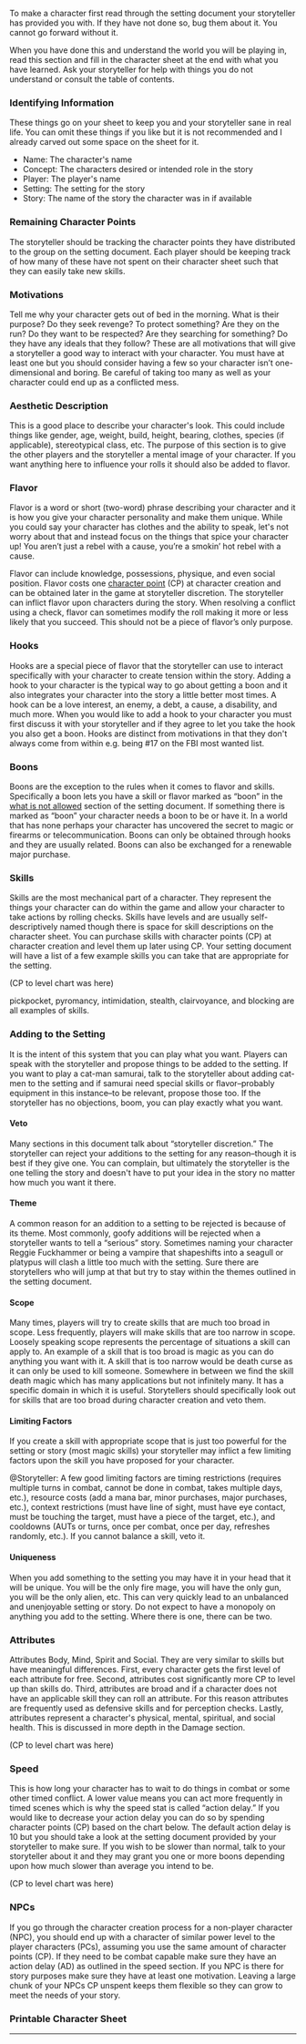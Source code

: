To make a character first read through the setting document your storyteller has provided you with. If they have not done so, bug them about it. You cannot go forward without it.

When you have done this and understand the world you will be playing in, read this section and fill in the character sheet at the end with what you have learned. Ask your storyteller for help with things you do not understand or consult the table of contents.

### Identifying Information

These things go on your sheet to keep you and your storyteller sane in real life. You can omit these things if you like but it is not recommended and I already carved out some space on the sheet for it.

-   Name: The character's name
-   Concept: The characters desired or intended role in the story
-   Player: The player's name
-   Setting: The setting for the story
-   Story: The name of the story the character was in if available

### Remaining Character Points

The storyteller should be tracking the character points they have distributed to the group on the setting document. Each player should be keeping track of how many of these have not spent on their character sheet such that they can easily take new skills.

### Motivations

Tell me why your character gets out of bed in the morning. What is their purpose? Do they seek revenge? To protect something? Are they on the run? Do they want to be respected? Are they searching for something? Do they have any ideals that they follow? These are all motivations that will give a storyteller a good way to interact with your character. You must have at least one but you should consider having a few so your character isn’t one-dimensional and boring. Be careful of taking too many as well as your character could end up as a conflicted mess.

### Aesthetic Description

This is a good place to describe your character's look. This could include things like gender, age, weight, build, height, bearing, clothes, species (if applicable), stereotypical class, etc. The purpose of this section is to give the other players and the storyteller a mental image of your character. If you want anything here to influence your rolls it should also be added to flavor.

### Flavor

Flavor is a word or short (two-word) phrase describing your character and it is how you give your character personality and make them unique. While you could say your character has clothes and the ability to speak, let's not worry about that and instead focus on the things that spice your character up! You aren’t just a rebel with a cause, you’re a smokin’ hot rebel with a cause.

Flavor can include knowledge, possessions, physique, and even social position. Flavor costs one [character point](https://docs.google.com/document/d/1IdpkyR5XzUpkYwrZ0e7dhVONLq8gUa03OIkV1lhy-ME/edit#heading=h.o3tr0ykifwm1) (CP) at character creation and can be obtained later in the game at storyteller discretion. The storyteller can inflict flavor upon characters during the story. When resolving a conflict using a check, flavor can sometimes modify the roll making it more or less likely that you succeed. This should not be a piece of flavor’s only purpose.

### Hooks

Hooks are a special piece of flavor that the storyteller can use to interact specifically with your character to create tension within the story. Adding a hook to your character is the typical way to go about getting a boon and it also integrates your character into the story a little better most times. A hook can be a love interest, an enemy, a debt, a cause, a disability, and much more. When you would like to add a hook to your character you must first discuss it with your storyteller and if they agree to let you take the hook you also get a boon. Hooks are distinct from motivations in that they don't always come from within e.g. being #17 on the FBI most wanted list.

### Boons

Boons are the exception to the rules when it comes to flavor and skills. Specifically a boon lets you have a skill or flavor marked as “boon” in the [what is not allowed](https://docs.google.com/document/d/1IdpkyR5XzUpkYwrZ0e7dhVONLq8gUa03OIkV1lhy-ME/edit#heading=h.5nz680a5nyup) section of the setting document. If something there is marked as “boon” your character needs a boon to be or have it. In a world that has none perhaps your character has uncovered the secret to magic or firearms or telecommunication. Boons can only be obtained through hooks and they are usually related. Boons can also be exchanged for a renewable major purchase.

### Skills

Skills are the most mechanical part of a character. They represent the things your character can do within the game and allow your character to take actions by rolling checks. Skills have levels and are usually self-descriptively named though there is space for skill descriptions on the character sheet. You can purchase skills with character points (CP) at character creation and level them up later using CP. Your setting document will have a list of a few example skills you can take that are appropriate for the setting.

(CP to level chart was here)

pickpocket, pyromancy, intimidation, stealth, clairvoyance, and blocking are all examples of skills.

### Adding to the Setting

It is the intent of this system that you can play what you want. Players can speak with the storyteller and propose things to be added to the setting. If you want to play a cat-man samurai, talk to the storyteller about adding cat-men to the setting and if samurai need special skills or flavor–probably equipment in this instance–to be relevant, propose those too. If the storyteller has no objections, boom, you can play exactly what you want.

#### Veto

Many sections in this document talk about “storyteller discretion.” The storyteller can reject your additions to the setting for any reason–though it is best if they give one. You can complain, but ultimately the storyteller is the one telling the story and doesn't have to put your idea in the story no matter how much you want it there.

#### Theme

A common reason for an addition to a setting to be rejected is because of its theme. Most commonly, goofy additions will be rejected when a storyteller wants to tell a “serious” story. Sometimes naming your character Reggie Fuckhammer or being a vampire that shapeshifts into a seagull or platypus will clash a little too much with the setting. Sure there are storytellers who will jump at that but try to stay within the themes outlined in the setting document.

#### Scope

Many times, players will try to create skills that are much too broad in scope. Less frequently, players will make skills that are too narrow in scope. Loosely speaking scope represents the percentage of situations a skill can apply to. An example of a skill that is too broad is magic as you can do anything you want with it. A skill that is too narrow would be death curse as it can only be used to kill someone. Somewhere in between we find the skill death magic which has many applications but not infinitely many. It has a specific domain in which it is useful. Storytellers should specifically look out for skills that are too broad during character creation and veto them.

#### Limiting Factors

If you create a skill with appropriate scope that is just too powerful for the setting or story (most magic skills) your storyteller may inflict a few limiting factors upon the skill you have proposed for your character.

@Storyteller: A few good limiting factors are timing restrictions (requires multiple turns in combat, cannot be done in combat, takes multiple days, etc.), resource costs (add a mana bar, minor purchases, major purchases, etc.), context restrictions (must have line of sight, must have eye contact, must be touching the target, must have a piece of the target, etc.), and cooldowns (AUTs or turns, once per combat, once per day, refreshes randomly, etc.). If you cannot balance a skill, veto it.

#### Uniqueness

When you add something to the setting you may have it in your head that it will be unique. You will be the only fire mage, you will have the only gun, you will be the only alien, etc. This can very quickly lead to an unbalanced and unenjoyable setting or story. Do not expect to have a monopoly on anything you add to the setting. Where there is one, there can be two.

### Attributes

Attributes Body, Mind, Spirit and Social. They are very similar to skills but have meaningful differences. First, every character gets the first level of each attribute for free. Second, attributes cost significantly more CP to level up than skills do. Third, attributes are broad and if a character does not have an applicable skill they can roll an attribute. For this reason attributes are frequently used as defensive skills and for perception checks. Lastly, attributes represent a character's physical, mental, spiritual, and social health. This is discussed in more depth in the Damage section.

(CP to level chart was here)

####   

### Speed

This is how long your character has to wait to do things in combat or some other timed conflict. A lower value means you can act more frequently in timed scenes which is why the speed stat is called “action delay.” If you would like to decrease your action delay you can do so by spending character points (CP) based on the chart below. The default action delay is 10 but you should take a look at the setting document provided by your storyteller to make sure. If you wish to be slower than normal, talk to your storyteller about it and they may grant you one or more boons depending upon how much slower than average you intend to be.

  
(CP to level chart was here)

### NPCs

If you go through the character creation process for a non-player character (NPC), you should end up with a character of similar power level to the player characters (PCs), assuming you use the same amount of character points (CP). If they need to be combat capable make sure they have an action delay (AD) as outlined in the speed section. If you NPC is there for story purposes make sure they have at least one motivation. Leaving a large chunk of your NPCs CP unspent keeps them flexible so they can grow to meet the needs of your story.

### Printable Character Sheet

---
